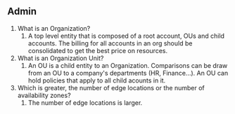 ## Admin

1. What is an Organization?
    1. A top level entity that is composed of a root account, OUs and child accounts. The billing for all accounts in an org should be consolidated to get the best price on resources.
2. What is an Organization Unit?
    1. An OU is a child entity to an Organization. Comparisons can be draw from an OU to a company's departments (HR, Finance...). An OU can hold policies that apply to all child acounts in it.
3. Which is greater, the number of edge locations or the number of availability zones?
    1. The number of edge locations is larger.